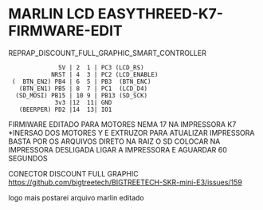 # MARLIN LCD EASYTHREED-K7-FIRMWARE-EDIT
REPRAP_DISCOUNT_FULL_GRAPHIC_SMART_CONTROLLER
 
                
                  5V | 2  1 | PC3 (LCD_RS)
                NRST | 4  3 | PC2 (LCD_ENABLE)
     (  BTN_EN2) PB4 | 6  5 | PB3  (BTN_ENC)
       (BTN_EN1) PB5 | 8  7 | PC1  (LCD_D4)
      (SD_MOSI) PB15 | 10 9 | PB13 (SD_SCK)
                 3v3 |12  11| GND
       (BEERPER) PD2 |14  13| IO1
      

FIRMIWARE EDITADO PARA MOTORES NEMA 17 NA IMPRESSORA K7 
*INERSAO DOS MOTORES Y E EXTRUZOR 
PARA ATUALIZAR IMPRESSORA BASTA POR OS ARQUIVOS DIRETO NA RAIZ O SD
COLOCAR NA IMPRESSORA DESLIGADA 
LIGAR A IMPRESSORA E AGUARDAR 60 SEGUNDOS

CONECTOR DISCOUNT FULL GRAPHIC https://github.com/bigtreetech/BIGTREETECH-SKR-mini-E3/issues/159

logo mais postarei arquivo marlin editado
